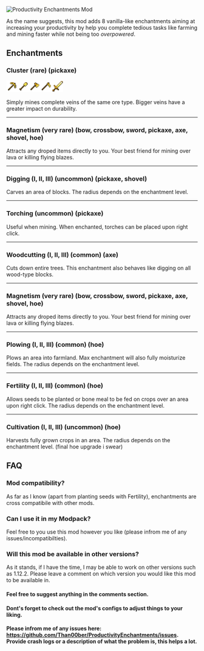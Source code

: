
![Productivity Enchantments Mod](https://github.com/noahgreff/ProductivityEnchantments/blob/master/_productvity%20logo.jpg)

As the name suggests, this mod adds 8 vanilla-like enchantments aiming at increasing your productivity by help you complete tedious tasks like farming and mining faster while not being too _overpowered_. 

Enchantments
------------------

### Cluster (rare) (pickaxe)

<img src="pi.png" align="left" width="30px" height="auto">
<img src="sh.png" align="left" width="30px" height="auto">
<img src="ax.png" align="left" width="30px" height="auto">
<img src="ho.png" align="left" width="30px" height="auto">
<img src="sw.png" align="left" width="30px" height="auto">

<br><br>


Simply mines complete veins of the same ore type. Bigger veins have a greater impact on durability. 

<hr>

### Magnetism (very rare) (bow, crossbow, sword, pickaxe, axe, shovel, hoe)

Attracts any droped items directly to you. Your best friend for mining over lava or killing flying blazes.

<hr>

### Digging (I, II, III) (uncommon) (pickaxe, shovel)

Carves an area of blocks. The radius depends on the enchantment level.

<hr>

### Torching (uncommon) (pickaxe)

Useful when mining. When enchanted, torches can be placed upon right click. 

<hr>

### Woodcutting (I, II, III) (common) (axe)

Cuts down entire trees. This enchantment also behaves like digging on all wood-type blocks.

<hr>

### Magnetism (very rare) (bow, crossbow, sword, pickaxe, axe, shovel, hoe)

Attracts any droped items directly to you. Your best friend for mining over lava or killing flying blazes.

<hr>

### Plowing (I, II, III) (common) (hoe)

Plows an area into farmland. Max enchantment will also fully moisturize fields. The radius depends on the enchantment level.

<hr>

### Fertility (I, II, III) (common) (hoe)

Allows seeds to be planted or bone meal to be fed on crops over an area upon right click. The radius depends on the enchantment level.

<hr>

### Cultivation (I, II, III) (uncommon) (hoe)

Harvests fully grown crops in an area. The radius depends on the enchantment level. (final hoe upgrade i swear)



## FAQ

### Mod compatibility?

As far as I know (apart from planting seeds with Fertility), enchantments are cross compatibile with other mods.


### Can I use it in my Modpack?

Feel free to you use this mod however you like (please infrom me of any issues/incompatibilties).


### Will this mod be available in other versions?

As it stands, if I have the time, I may be able to work on other versions such as 1.12.2. Please leave a comment on which version you would like this mod to be available in.

#### Feel free to suggest anything in the comments section.

#### Dont's forget to check out the mod's configs to adjust things to your liking.

#### Please infrom me of any issues here: https://github.com/Than00ber/ProductivityEnchantments/issues. Provide crash logs or a description of what the problem is, this helps a lot. 

